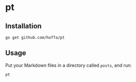 # pt

## Installation

```shell
go get github.com/hoffa/pt
```

## Usage

Put your Markdown files in a directory called `posts`, and run:

```shell
pt
```
